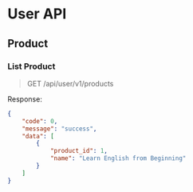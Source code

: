 # User API

## Product

### List Product

> GET /api/user/v1/products

Response:

```json
{
    "code": 0,
    "message": "success",
    "data": [
        {
            "product_id": 1,
            "name": "Learn English from Beginning"
        }
    ]
}
```
